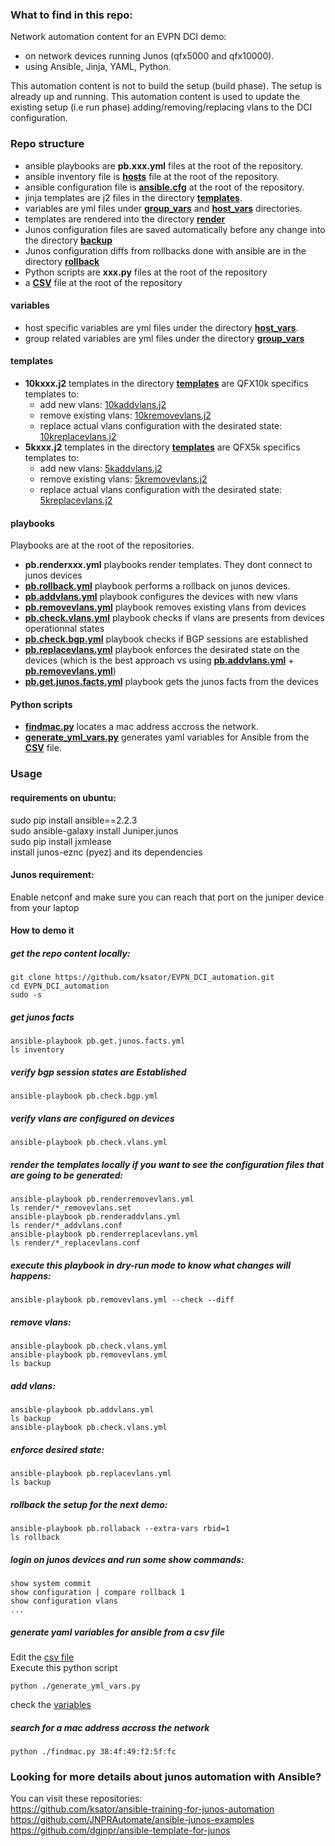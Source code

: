 ### What to find in this repo: 
Network automation content for an EVPN DCI demo:
- on network devices running Junos (qfx5000 and qfx10000).  
- using Ansible, Jinja, YAML, Python.

This automation content is not to build the setup (build phase). The setup is already up and running. This automation content is used to update the existing setup (i.e run phase) adding/removing/replacing vlans to the DCI configuration.   

### Repo structure 
- ansible playbooks are **pb.xxx.yml** files at the root of the repository.    
- ansible inventory file is [**hosts**](https://github.com/ksator/EVPN_DCI_automation/blob/master/hosts) file at the root of the repository.    
- ansible configuration file is [**ansible.cfg**](https://github.com/ksator/EVPN_DCI_automation/blob/master/ansible.cfg) at the root of the repository.   
- jinja templates are j2 files in the directory [**templates**](https://github.com/ksator/EVPN_DCI_automation/tree/master/templates).    
- variables are yml files under [**group_vars**](https://github.com/ksator/EVPN_DCI_automation/tree/master/group_vars/all) and [**host_vars**](https://github.com/ksator/EVPN_DCI_automation/tree/master/host_vars) directories.   
- templates are rendered into the directory [**render**](https://github.com/ksator/EVPN_DCI_automation/tree/master/render)
- Junos configuration files are saved automatically before any change into the directory [**backup**](https://github.com/ksator/EVPN_DCI_automation/tree/master/backup)
- Junos configuration diffs from rollbacks done with ansible are in the directory [**rollback**](https://github.com/ksator/EVPN_DCI_automation/tree/master/rollback) 
- Python scripts are **xxx.py** files at the root of the repository  
- a [**CSV**](https://github.com/ksator/EVPN_DCI_automation/blob/master/test.csv) file at the root of the repository  

#### variables 
- host specific variables are yml files under the directory [**host_vars**](https://github.com/ksator/EVPN_DCI_automation/tree/master/host_vars).   
- group related variables are yml files under the directory [**group_vars**](https://github.com/ksator/EVPN_DCI_automation/tree/master/group_vars/all) 

#### templates
- **10kxxx.j2** templates in the directory [**templates**](https://github.com/ksator/EVPN_DCI_automation/tree/master/templates) are QFX10k specifics templates to:
   - add new vlans: [10kaddvlans.j2](https://github.com/ksator/EVPN_DCI_automation/blob/master/templates/10kaddvlans.j2)
   - remove existing vlans: [10kremovevlans.j2](https://github.com/ksator/EVPN_DCI_automation/blob/master/templates/10kremovevlans.j2)
   - replace actual vlans configuration with the desirated state: [10kreplacevlans.j2](https://github.com/ksator/EVPN_DCI_automation/blob/master/templates/10kreplacevlans.j2)
- **5kxxx.j2** templates in the directory [**templates**](https://github.com/ksator/EVPN_DCI_automation/tree/master/templates) are QFX5k specifics templates to:
   - add new vlans: [5kaddvlans.j2](https://github.com/ksator/EVPN_DCI_automation/blob/master/templates/5kaddvlans.j2)
   - remove existing vlans: [5kremovevlans.j2](https://github.com/ksator/EVPN_DCI_automation/blob/master/templates/5kremovevlans.j2)
   - replace actual vlans configuration with the desirated state: [5kreplacevlans.j2](https://github.com/ksator/EVPN_DCI_automation/blob/master/templates/5kreplacevlans.j2)

#### playbooks
Playbooks are at the root of the repositories.
- **pb.renderxxx.yml** playbooks render templates. They dont connect to junos devices
- [**pb.rollback.yml**](https://github.com/ksator/EVPN_DCI_automation/blob/master/pb.rollback.yml) playbook performs a rollback on junos devices. 
- [**pb.addvlans.yml**](https://github.com/ksator/EVPN_DCI_automation/blob/master/pb.renderaddvlans.yml) playbook configures the devices with new vlans
- [**pb.removevlans.yml**](https://github.com/ksator/EVPN_DCI_automation/blob/master/pb.removevlans.yml) playbook removes existing vlans from devices
- [**pb.check.vlans.yml**](https://github.com/ksator/EVPN_DCI_automation/blob/master/pb.check.vlans.yml) playbook checks if vlans are presents from devices operationnal states
- [**pb.check.bgp.yml**](https://github.com/ksator/EVPN_DCI_automation//blob/master/pb.check.bgp.yml) playbook checks if BGP sessions are established  
- [**pb.replacevlans.yml**](https://github.com/ksator/EVPN_DCI_automation/blob/master/pb.replacevlans.yml) playbook enforces the desirated state on the devices (which is the best approach vs using [**pb.addvlans.yml**](https://github.com/ksator/EVPN_DCI_automation/blob/master/pb.renderaddvlans.yml) + [**pb.removevlans.yml**](https://github.com/ksator/EVPN_DCI_automation/blob/master/pb.removevlans.yml))
- [**pb.get.junos.facts.yml**](https://github.com/ksator/EVPN_DCI_automation/blob/master/pb.get.junos.facts.yml) playbook gets the junos facts from the devices  

#### Python scripts
- [**findmac.py**](https://github.com/ksator/EVPN_DCI_automation/blob/master/findmac.py) locates a mac address accross the network.  
- [**generate_yml_vars.py**](https://github.com/ksator/EVPN_DCI_automation/blob/master/generate_yml_vars.py) generates yaml variables for Ansible from the [**CSV**](https://github.com/ksator/EVPN_DCI_automation/blob/master/test.csv) file.  

### Usage

#### requirements on ubuntu:  
sudo pip install ansible==2.2.3  
sudo ansible-galaxy install Juniper.junos    
sudo pip install jxmlease  
install junos-eznc (pyez) and its dependencies  
 
#### Junos requirement: 
Enable netconf and make sure you can reach that port on the juniper device  from your laptop  

#### How to demo it 

##### get the repo content locally: 
```
git clone https://github.com/ksator/EVPN_DCI_automation.git  
cd EVPN_DCI_automation
sudo -s
```
##### get junos facts
```
ansible-playbook pb.get.junos.facts.yml
ls inventory
```

##### verify bgp session states are Established 
```
ansible-playbook pb.check.bgp.yml 
```

##### verify vlans are configured on devices
```
ansible-playbook pb.check.vlans.yml
```

##### render the templates locally if you want to see the configuration files that are going to be generated: 
```
ansible-playbook pb.renderremovevlans.yml
ls render/*_removevlans.set
ansible-playbook pb.renderaddvlans.yml
ls render/*_addvlans.conf
ansible-playbook pb.renderreplacevlans.yml
ls render/*_replacevlans.conf
```

##### execute this playbook in dry-run mode to know what changes will happens:
```
ansible-playbook pb.removevlans.yml --check --diff 
```
##### remove vlans: 
```
ansible-playbook pb.check.vlans.yml
ansible-playbook pb.removevlans.yml 
ls backup
```
##### add vlans: 
```
ansible-playbook pb.addvlans.yml
ls backup
ansible-playbook pb.check.vlans.yml
```
##### enforce desired state: 
```
ansible-playbook pb.replacevlans.yml
ls backup
```
##### rollback the setup for the next demo: 
```
ansible-playbook pb.rollaback --extra-vars rbid=1 
ls rollback
```
##### login on junos devices and run some show commands: 
```
show system commit
show configuration | compare rollback 1
show configuration vlans 
...
```
##### generate yaml variables for ansible from a csv file
Edit the [csv file](https://github.com/ksator/EVPN_DCI_automation/blob/master/test.csv)  
Execute this python script 
```
python ./generate_yml_vars.py
```
check the [variables](https://github.com/ksator/EVPN_DCI_automation/blob/master/README.md#variables)   
##### search for a mac address accross the network
```
python ./findmac.py 38:4f:49:f2:5f:fc
```

### Looking for more details about junos automation with Ansible?
You can visit these repositories:   
https://github.com/ksator/ansible-training-for-junos-automation  
https://github.com/JNPRAutomate/ansible-junos-examples  
https://github.com/dgjnpr/ansible-template-for-junos  

